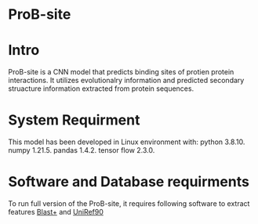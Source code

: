 # ProB-site
# Intro
ProB-site is a CNN model that predicts binding sites of protien protein interactions. It utilizes evolutionalry information and predicted secondary struacture information extracted from protein sequences. 
# System Requirment
This model has been developed in Linux environment with:
python 3.8.10.
numpy 1.21.5.
pandas 1.4.2.
tensor flow 2.3.0.
# Software and Database requirments
To run full version of  the ProB-site, it requires following software to extract features
[Blast+](https://ftp.ncbi.nlm.nih.gov/blast/executables/blast+/LATEST/) and [UniRef90](https://www.uniprot.org/downloads)
